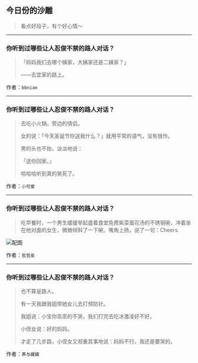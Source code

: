 ## 今日份的沙雕

> 看点好段子，有个好心情～


 
---

### 你听到过哪些让人忍俊不禁的路人对话？

> 「妈妈我们去哪个姨家，大姨家还是二姨家？」
> 
> ——去宜家的路上。


作者：`bbnian`

---

### 你听到过哪些让人忍俊不禁的路人对话？

> 去吃小火锅，旁边的情侣。
> 
> 女的说：「今天圣诞节你送我什么？」就用平常的语气，没有很作。
> 
> 男的头也不抬，淡淡地说：
> 
> 「送你回家。」
> 
> 哈哈哈听到真的笑死了。


作者：`小可爱`

---

### 你听到过哪些让人忍俊不禁的路人对话？

> 吃早餐时，一个男生缓缓举起盛着食堂免费紫菜蛋花汤的不锈钢碗，冲着坐在他对面的女生，微微倾斜了一下碗，嘴角上扬，说了一句：Cheers.



![配图](http://pic2.zhimg.com/70/v2-813587341b6882d285fbc5f294355d39_b.jpg)


作者：`哲哲巫`

---

### 你听到过哪些让人忍俊不禁的路人对话？

> 也不算是路人。
> 
> 有一天我跟我姐带她女儿去打预防针。
> 
> 我姐说：小宝你乖乖的不哭，我们打完去吃冰激凌好不好。
> 
> 小侄女说：好的妈妈。
> 
> 才走了几步路，小侄女又郑重其事地说：妈妈不行，我还是要哭的。


作者：`茶与娓娓`